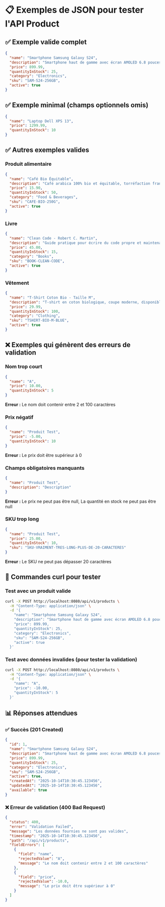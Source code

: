 # 📋 Exemples de JSON pour tester l'API Product

## ✅ Exemple valide complet

```json
{
  "name": "Smartphone Samsung Galaxy S24",
  "description": "Smartphone haut de gamme avec écran AMOLED 6.8 pouces, 256GB de stockage, caméra 108MP et charge rapide 45W",
  "price": 899.99,
  "quantityInStock": 25,
  "category": "Electronics",
  "sku": "SAM-S24-256GB",
  "active": true
}
```

## ✅ Exemple minimal (champs optionnels omis)

```json
{
  "name": "Laptop Dell XPS 13",
  "price": 1299.99,
  "quantityInStock": 10
}
```

## ✅ Autres exemples valides

### Produit alimentaire
```json
{
  "name": "Café Bio Équitable",
  "description": "Café arabica 100% bio et équitable, torréfaction française",
  "price": 15.90,
  "quantityInStock": 50,
  "category": "Food & Beverages",
  "sku": "CAFE-BIO-250G",
  "active": true
}
```

### Livre
```json
{
  "name": "Clean Code - Robert C. Martin",
  "description": "Guide pratique pour écrire du code propre et maintenable",
  "price": 45.00,
  "quantityInStock": 15,
  "category": "Books",
  "sku": "BOOK-CLEAN-CODE",
  "active": true
}
```

### Vêtement
```json
{
  "name": "T-Shirt Coton Bio - Taille M",
  "description": "T-shirt en coton biologique, coupe moderne, disponible en plusieurs couleurs",
  "price": 29.99,
  "quantityInStock": 100,
  "category": "Clothing",
  "sku": "TSHIRT-BIO-M-BLUE",
  "active": true
}
```

## ❌ Exemples qui génèrent des erreurs de validation

### Nom trop court
```json
{
  "name": "A",
  "price": 10.00,
  "quantityInStock": 5
}
```
**Erreur :** Le nom doit contenir entre 2 et 100 caractères

### Prix négatif
```json
{
  "name": "Produit Test",
  "price": -5.00,
  "quantityInStock": 10
}
```
**Erreur :** Le prix doit être supérieur à 0

### Champs obligatoires manquants
```json
{
  "name": "Produit Test",
  "description": "Description"
}
```
**Erreur :** Le prix ne peut pas être null, La quantité en stock ne peut pas être null

### SKU trop long
```json
{
  "name": "Produit Test",
  "price": 25.00,
  "quantityInStock": 10,
  "sku": "SKU-VRAIMENT-TRES-LONG-PLUS-DE-20-CARACTERES"
}
```
**Erreur :** Le SKU ne peut pas dépasser 20 caractères

## 🧪 Commandes curl pour tester

### Test avec un produit valide
```bash
curl -X POST http://localhost:8080/api/v1/products \
  -H "Content-Type: application/json" \
  -d '{
    "name": "Smartphone Samsung Galaxy S24",
    "description": "Smartphone haut de gamme avec écran AMOLED 6.8 pouces",
    "price": 899.99,
    "quantityInStock": 25,
    "category": "Electronics",
    "sku": "SAM-S24-256GB",
    "active": true
  }'
```

### Test avec données invalides (pour tester la validation)
```bash
curl -X POST http://localhost:8080/api/v1/products \
  -H "Content-Type: application/json" \
  -d '{
    "name": "A",
    "price": -10.00,
    "quantityInStock": 5
  }'
```

## 📊 Réponses attendues

### ✅ Succès (201 Created)
```json
{
  "id": 1,
  "name": "Smartphone Samsung Galaxy S24",
  "description": "Smartphone haut de gamme avec écran AMOLED 6.8 pouces",
  "price": 899.99,
  "quantityInStock": 25,
  "category": "Electronics",
  "sku": "SAM-S24-256GB",
  "active": true,
  "createdAt": "2025-10-14T10:30:45.123456",
  "updatedAt": "2025-10-14T10:30:45.123456",
  "available": true
}
```

### ❌ Erreur de validation (400 Bad Request)
```json
{
  "status": 400,
  "error": "Validation Failed",
  "message": "Les données fournies ne sont pas valides",
  "timestamp": "2025-10-14T10:30:45.123456",
  "path": "/api/v1/products",
  "fieldErrors": [
    {
      "field": "name",
      "rejectedValue": "A",
      "message": "Le nom doit contenir entre 2 et 100 caractères"
    },
    {
      "field": "price",
      "rejectedValue": -10.0,
      "message": "Le prix doit être supérieur à 0"
    }
  ]
}
```
